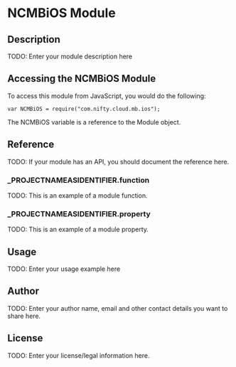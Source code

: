 # NCMBiOS Module

## Description

TODO: Enter your module description here

## Accessing the NCMBiOS Module

To access this module from JavaScript, you would do the following:

	var NCMBiOS = require("com.nifty.cloud.mb.ios");

The NCMBiOS variable is a reference to the Module object.	

## Reference

TODO: If your module has an API, you should document
the reference here.

### ___PROJECTNAMEASIDENTIFIER__.function

TODO: This is an example of a module function.

### ___PROJECTNAMEASIDENTIFIER__.property

TODO: This is an example of a module property.

## Usage

TODO: Enter your usage example here

## Author

TODO: Enter your author name, email and other contact
details you want to share here. 

## License

TODO: Enter your license/legal information here.
